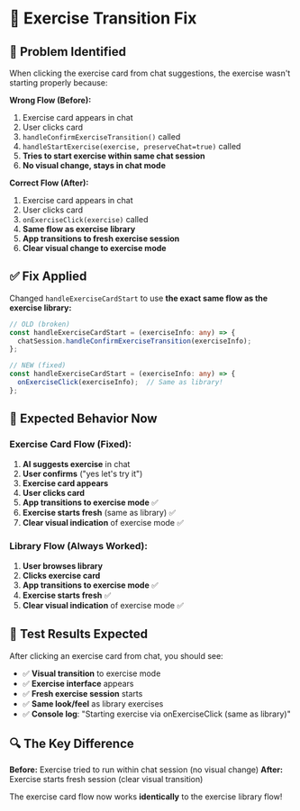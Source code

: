 # 🔧 Exercise Transition Fix

## 🚨 **Problem Identified**

When clicking the exercise card from chat suggestions, the exercise wasn't starting properly because:

**Wrong Flow (Before):**
1. Exercise card appears in chat
2. User clicks card
3. `handleConfirmExerciseTransition()` called
4. `handleStartExercise(exercise, preserveChat=true)` called
5. **Tries to start exercise within same chat session**
6. **No visual change, stays in chat mode**

**Correct Flow (After):**
1. Exercise card appears in chat  
2. User clicks card
3. `onExerciseClick(exercise)` called  
4. **Same flow as exercise library**
5. **App transitions to fresh exercise session**
6. **Clear visual change to exercise mode**

## ✅ **Fix Applied**

Changed `handleExerciseCardStart` to use **the exact same flow as the exercise library:**

```typescript
// OLD (broken)
const handleExerciseCardStart = (exerciseInfo: any) => {
  chatSession.handleConfirmExerciseTransition(exerciseInfo);
};

// NEW (fixed)  
const handleExerciseCardStart = (exerciseInfo: any) => {
  onExerciseClick(exerciseInfo);  // Same as library!
};
```

## 🎯 **Expected Behavior Now**

### **Exercise Card Flow (Fixed):**
1. **AI suggests exercise** in chat
2. **User confirms** ("yes let's try it")  
3. **Exercise card appears** 
4. **User clicks card** 
5. **App transitions to exercise mode** ✅
6. **Exercise starts fresh** (same as library) ✅
7. **Clear visual indication** of exercise mode ✅

### **Library Flow (Always Worked):**
1. **User browses library**
2. **Clicks exercise card**
3. **App transitions to exercise mode** ✅
4. **Exercise starts fresh** ✅
5. **Clear visual indication** of exercise mode ✅

## 🧪 **Test Results Expected**

After clicking an exercise card from chat, you should see:
- ✅ **Visual transition** to exercise mode
- ✅ **Exercise interface** appears  
- ✅ **Fresh exercise session** starts
- ✅ **Same look/feel** as library exercises
- ✅ **Console log**: "Starting exercise via onExerciseClick (same as library)"

## 🔍 **The Key Difference**

**Before:** Exercise tried to run within chat session (no visual change)
**After:** Exercise starts fresh session (clear visual transition)

The exercise card flow now works **identically** to the exercise library flow!